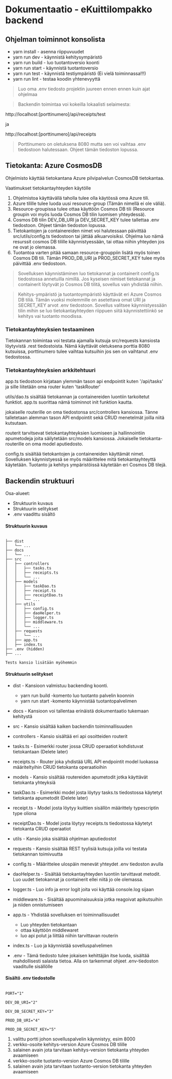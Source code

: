 # Dokumentaatio - eKuittilompakko backend

## Ohjelman toiminnot konsolista
  - yarn install - asenna riippuvuudet
  - yarn run dev - käynnistä kehitysympäristö
  - yarn run build - luo tuotantoversio koonti
  - yarn run start - käynnistä tuotantoversio
  - yarn run test - käynnistä testiympäristö (Ei vielä toiminnassa!!!)
  - yarn run lint - testaa koodin yhtenevyyttä

> Luo oma .env tiedosto projektin juureen ennen ennen kuin ajat ohjelmaa

> Backendin toimintaa voi kokeilla lokaalisti selaimesta:

http://localhost:[porttinumero]/api/receipts/test

ja

http://localhost:[porttinumero]/api/receipts

> Porttinumero on oletuksena 8080 mutta sen voi vaihtaa .env tiedostoon halutessaan. Ohjeet tämän tiedoston lopussa.

## Tietokanta: Azure CosmosDB

Ohjelmisto käyttää tietokantana Azure pilvipalvelun CosmosDB tietokantaa.

Vaatimukset tietokantayhteyden käytölle
1. Ohjelmistoa käyttävällä taholla tulee olla käytössä oma Azure tili.
2. Azure tilille tulee luoda uusi resource-group (Tämän nimellä ei ole väliä).
3. Resource-groupissa tulee ottaa käyttöön Cosmos DB tili (Resource groupin voi myös luoda Cosmos DB tilin luomisen yhteydessä).
4. Cosmos DB tilin DEV_DB_URI ja DEV_SECRET_KEY tulee tallettaa .env tiedostoon. Ohjeet tämän tiedoston lopussa.
5. Tietokantojen ja containereiden nimet voi halutessaan päivittää src/utils/config.ts tiedostoon tai jättää alkuarvoisiksi. Ohjelma luo nämä resurssit cosmos DB tilille käynnistyessään, tai ottaa niihin yhteyden jos ne ovat jo olemassa.
6. Tuotantoa varten pitää samaan resource-grouppiin lisätä myös toinen Cosmos DB tili. Tämän PROD_DB_URI ja PROD_SECRET_KEY tulee myös päivittää .env tiedostoon.

> Sovelluksen käynnistäminen luo tietokannat ja containerit config.ts tiedostossa annetuilla nimillä. Jos kyseisen nimiset tietokannat ja containerit löytyvät jo Cosmos DB tilitä, sovellus vain yhdistää niihin.

> Kehitys-ympäristö ja tuotantoympäristö käyttävät eri Azure Cosmos DB tiliä. Tämän vuoksi molemmille on asetettava omat URI ja SECRET_KEY arvot .env tiedostoon. Sovellus valitsee käynnistyessään tilin mihin se luo tietokantayhteyden riippuen siitä käynnistettiinkö se kehitys vai tuotanto moodissa.

### Tietokantayhteyksien testaaminen

Tietokannan toimintaa voi testata ajamalla kutsuja src/requests kansiosta löytyvistä .rest tiedostoista. Nämä käyttävät oletuksena porttia 8080 kutsuissa, porttinumero tulee vaihtaa kutsuihin jos sen on vaihtanut .env tiedostossa.

### Tietokantayhteyksien arkkitehtuuri

app.ts tiedostoon kirjataan ylemmän tason api endpointit kuten '/api/tasks' ja sille liitetään oma router kuten 'taskRouter'

utils/dao.ts sisältää tietokannan ja containereiden luontiin tarkoitetut funktiot. app.ts suorittaa nämä toiminnot init funktion kautta.

jokaiselle routerille on oma tiedostonsa src/controllers kansiossa. Tänne talletetaan alemman tason API endpointit sekä CRUD menetelmät joilla niitä kutsutaan.

routerit tarvitsevat tietokantayhteyksien luomiseen ja hallinnointiin apumetodeja joita säilytetään src/models kansiossa. Jokaiselle tietokanta-routerille on oma model aputiedosto.

config.ts sisältää tietokantojen ja containereiden käyttämät nimet. Sovelluksen käynnistyessä se myös määrittelee mitä tietokantayhteyttä käytetään. Tuotanto ja kehitys ympäristöissä käytetään eri Cosmos DB tilejä.

## Backendin struktuuri

Osa-alueet:
  - Struktuurin kuvaus
  - Struktuurin selitykset
  - .env vaadittu sisältö

#### Struktuurin kuvaus
```

├── dist
│   └── ...
├── docs
│   └── ...
├── src
│   ├── controllers
│   │   ├── tasks.ts
│   │   ├── receipts.ts
│   │   └── ...
│   ├── models
│   │   ├── taskDao.ts
│   │   ├── receipt.ts
│   │   ├── receiptDao.ts
│   │   └── ...
│   ├── utils
│   │   ├── config.ts
│   │   ├── daoHelper.ts
│   │   ├── logger.ts
│   │   ├── middleware.ts
│   │   └── ...
│   ├── requests
│   │   └── ...
│   ├── app.ts
│   ├── index.ts
├── .env (hidden)
├── ...

Tests kansio lisätään myöhemmin
```

#### Struktuurin selitykset
- dist - Kansioon valmistuu backending koonti.
  - yarn run build -komento luo tuotanto palvelin koonnin
  - yarn run start -komento käynnistää tuotantopalvelimen

- docs - Kansioon voi tallentaa erinäistä dokumentaatio tukemaan kehitystä

- src - Kansio sisältää kaiken backendin toiminnallisuuden

- controllers - Kansio sisältää eri api osoitteiden routerit

- tasks.ts - Esimerkki router jossa CRUD operaatiot kohdistuvat tietokantaan (Delete later)

- receipts.ts - Router joka yhdistää URL API endpointit model luokassa määriteltyihin CRUD tietokanta operaatioihin

- models - Kansio sisältää routereiden apumetodit jotka käyttävät tietokanta yhteyksiä

- taskDao.ts - Esimerkki model josta löytyy tasks.ts tiedostossa käytetyt tietokanta apumetodit (Delete later)

- receipt.ts - Model josta löytyy kuittien sisällön määrittely typescriptin type oliona

- receiptDao.ts - Model josta löytyy receipts.ts tiedostossa käytetyt tietokanta CRUD operaatiot

- utils - Kansio joka sisältää ohjelman aputiedostot

- requests - Kansio sisältää REST tyylisiä kutsuja joilla voi testata tietokannan toimivuutta

- config.ts - Määrittelee ulospäin menevät yhteydet .env tiedoston avulla

- daoHelper.ts - Sisältää tietokantayhteyden luontiin tarvittavat metodit. Luo uudet tietokannat ja containerit ellei niitä jo ole olemassa.

- logger.ts - Luo info ja error logit joita voi käyttää console.log sijaan

- middleware.ts - Sisältää apuominaisuuksia jotka reagoivat apikutsuihin ja niiden onnistumiseen

- app.ts - Yhdistää sovelluksen eri toiminnallisuudet
  - Luo yhteyden tietokantaan
  - ottaa käyttöön middlewaret
  - luo api polut ja liittää niihin tarvittavan routerin

- index.ts - Luo ja käynnistää sovelluspalvelimen

- .env - Tämä tiedosto tulee jokaisen kehittäjän itse luoda, sisältää mahdollisesti salaista tietoa. Alla on tarkemmat ohjeet .env-tiedoston vaaditulle sisällölle

#### Sisältö .env tiedostolle

```

PORT="1"

DEV_DB_URI="2"

DEV_DB_SECRET_KEY="3"

PROD_DB_URI="4"

PROD_DB_SECRET_KEY="5"

```

1. valittu portti johon sovelluspalvelin käynnistyy, esim 8000
2. verkko-osoite kehitys-version Azure Cosmos DB tilille
3. salainen avain jota tarvitaan kehitys-version tietokanta yhteyden avaamiseen
4. verkko-osoite tuotanto-version Azure Cosmos DB tilille
5. salainen avain jota tarvitaan tuotanto-version tietokanta yhteyden avaamiseen